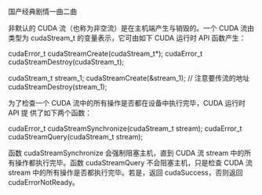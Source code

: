 国产经典剧情一曲二曲

   非默认的 CUDA 流（也称为非空流）是在主机端产生与销毁的。一个 CUDA 流由类型为 cudaStream_t 的变量表示，它可由如下 CUDA 运行时 API 函数产生：

cudaError_t cudaStreamCreate(cudaStream_t*);
cudaError_t cudaStreamDestroy(cudaStream_t);


cudaStream_t stream_1;
cudaStreamCreate(&stream_1); // 注意要传流的地址
cudaStreamDestroy(stream_1);

为了检查一个 CUDA 流中的所有操作是否都在设备中执行完毕，CUDA 运行时 API 提
供了如下两个函数：

cudaError_t cudaStreamSynchronize(cudaStream_t stream);
cudaError_t cudaStreamQuery(cudaStream_t stream);

函数 cudaStreamSynchronize 会强制阻塞主机，直到 CUDA 流 stream 中的所有操作都执行完毕。函数 cudaStreamQuery 不会阻塞主机，只是检查 CUDA 流 stream 中的所有操作是否都执行完毕。若是，返回 cudaSuccess，否则返回 cudaErrorNotReady。
